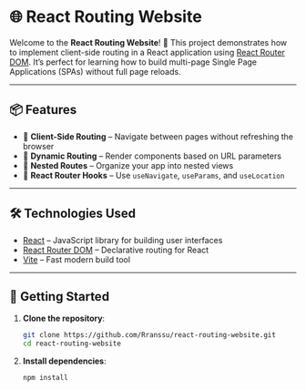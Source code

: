 # 🌐 React Routing Website

Welcome to the **React Routing Website**! 🚀 This project demonstrates how to implement client-side routing in a React application using [React Router DOM](https://reactrouter.com/). It’s perfect for learning how to build multi-page Single Page Applications (SPAs) without full page reloads.

---

## 📦 Features

- 🔹 **Client-Side Routing** – Navigate between pages without refreshing the browser  
- 🔹 **Dynamic Routing** – Render components based on URL parameters  
- 🔹 **Nested Routes** – Organize your app into nested views  
- 🔹 **React Router Hooks** – Use `useNavigate`, `useParams`, and `useLocation`  

---

## 🛠️ Technologies Used

- [React](https://reactjs.org/) – JavaScript library for building user interfaces  
- [React Router DOM](https://reactrouter.com/) – Declarative routing for React  
- [Vite](https://vitejs.dev/) – Fast modern build tool  

---

## 🚀 Getting Started

1. **Clone the repository**:

   ```bash
   git clone https://github.com/Rranssu/react-routing-website.git
   cd react-routing-website

2. **Install dependencies**:
   ```bash
   npm install

